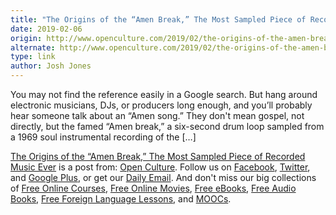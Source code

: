 ```yaml
---
title: "The Origins of the “Amen Break,” The Most Sampled Piece of Recorded Music Ever"
date: 2019-02-06
origin: http://www.openculture.com/2019/02/the-origins-of-the-amen-break-the-most-sampled-piece-of-recorded-music-ever.html
alternate: http://www.openculture.com/2019/02/the-origins-of-the-amen-break-the-most-sampled-piece-of-recorded-music-ever.html
type: link
author: Josh Jones
---
```


You may not find the reference easily in a Google search. But hang around electronic musicians, DJs, or producers long enough, and you’ll probably hear someone talk about an “Amen song.” They don't mean gospel, not directly, but the famed “Amen break,” a six-second drum loop sampled from a 1969 soul instrumental recording of the […]

[The Origins of the “Amen Break,” The Most Sampled Piece of Recorded Music Ever](http://www.openculture.com/2019/02/the-origins-of-the-amen-break-the-most-sampled-piece-of-recorded-music-ever.html) is a post from: [Open Culture](http://www.openculture.com). Follow us on [Facebook](https://www.facebook.com/openculture), [Twitter](https://twitter.com/#!/openculture), and [Google Plus](https://plus.google.com/108579751001953501160/posts), or get our [Daily Email](http://www.openculture.com/dailyemail). And don't miss our big collections of [Free Online Courses](http://www.openculture.com/freeonlinecourses), [Free Online Movies](http://www.openculture.com/freemoviesonline), [Free eBooks](http://www.openculture.com/free_ebooks),&nbsp;[Free Audio Books](http://www.openculture.com/freeaudiobooks), [Free Foreign Language Lessons](http://www.openculture.com/freelanguagelessons), and [MOOCs](http://www.openculture.com/free_certificate_courses).


